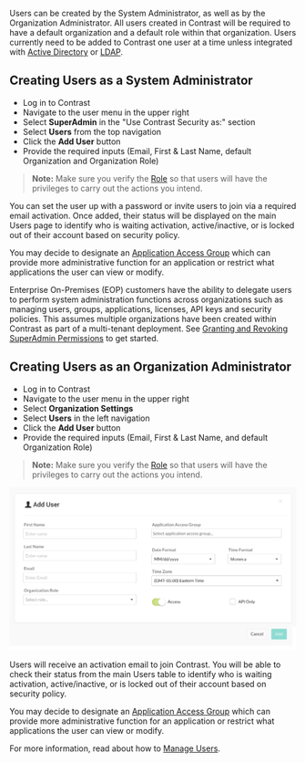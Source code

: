 <!--
title: "Create Users"
description: "Creating Users in Contrast TeamServer"
tags: "Admin onboarding TeamServer user settings license defend protection create"
-->

Users can be created by the System Administrator, as well as by the Organization Administrator. All users created in Contrast will be required to have a default organization and a default role within that organization. Users currently need to be added to Contrast one user at a time unless integrated with [Active Directory](installation_setupauth.html#ad) or [LDAP](installation_setupauth.html#ldap).

## Creating Users as a System Administrator

* Log in to Contrast 
* Navigate to the user menu in the upper right 
* Select **SuperAdmin** in the "Use Contrast Security as:" section
* Select **Users** from the top navigation
* Click the **Add User** button
* Provide the required inputs (Email, First & Last Name, default Organization and Organization Role) 

>**Note:** Make sure you verify the [Role](admin_manageorgsroleperm.html#roles) so that users will have the privileges to carry out the actions you intend.

You can set the user up with a password or invite users to join via a required email activation. Once added, their status will be displayed on the main Users page to identify who is waiting activation, active/inactive, or is locked out of their account based on security policy. 

You may decide to designate an [Application Access Group](admin_onboardteam.html#group) which can provide more administrative function for an application or restrict what applications the user can view or modify.

Enterprise On-Premises (EOP) customers have the ability to delegate users to perform system administration functions across organizations such as managing users, groups, applications, licenses, API keys and security policies. This assumes multiple organizations have been created within Contrast as part of a multi-tenant deployment. See [Granting and Revoking SuperAdmin Permissions](admin_manageorgs.html#sa) to get started.

## Creating Users as an Organization Administrator

* Log in to Contrast
* Navigate to the user menu in the upper right 
* Select **Organization Settings**
* Select **Users** in the left navigation
* Click the **Add User** button
* Provide the required inputs (Email, First & Last Name, and default Organization Role)

>**Note:** Make sure you verify the [Role](admin_manageorgsroleperm.html#roles) so that users will have the privileges to carry out the actions you intend.

<a href="assets/images/Create_User.png" rel="lightbox" title="Add User"><img class="thumbnail" src="assets/images/Create_User.png"/></a>

Users will receive an activation email to join Contrast. You will be able to check their status from the main Users table to identify who is waiting activation, active/inactive, or is locked out of their account based on security policy.

You may decide to designate an [Application Access Group](admin_onboardteam.html#group) which can provide more administrative function for an application or restrict what applications the user can view or modify.

For more information, read about how to [Manage Users](admin_manageorgs.html#manage-user). 

